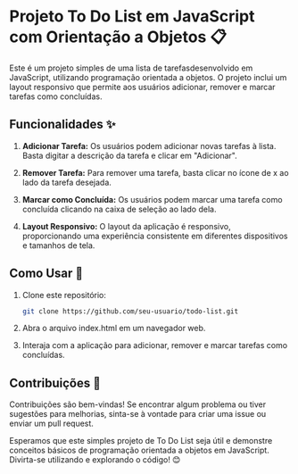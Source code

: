# Projeto To Do List em JavaScript com Orientação a Objetos 📋

Este é um projeto simples de uma lista de tarefasdesenvolvido em JavaScript, utilizando programação orientada a objetos. O projeto inclui um layout responsivo que permite aos usuários adicionar, remover e marcar tarefas como concluídas.

## Funcionalidades ✨

1. **Adicionar Tarefa:** Os usuários podem adicionar novas tarefas à lista. Basta digitar a descrição da tarefa e clicar em "Adicionar".

2. **Remover Tarefa:** Para remover uma tarefa, basta clicar no ícone de x  ao lado da tarefa desejada.

3. **Marcar como Concluída:** Os usuários podem marcar uma tarefa como concluída clicando na caixa de seleção ao lado dela.

4. **Layout Responsivo:** O layout da aplicação é responsivo, proporcionando uma experiência consistente em diferentes dispositivos e tamanhos de tela.

## Como Usar 🚀

1. Clone este repositório:

   ```bash
   git clone https://github.com/seu-usuario/todo-list.git

1. Abra o arquivo index.html em um navegador web.
2. Interaja com a aplicação para adicionar, remover e marcar tarefas como concluídas.

## Contribuições 🤝
Contribuições são bem-vindas! Se encontrar algum problema ou tiver sugestões para melhorias, sinta-se à vontade para criar uma issue ou enviar um pull request.


Esperamos que este simples projeto de To Do List seja útil e demonstre conceitos básicos de programação orientada a objetos em JavaScript. Divirta-se utilizando e explorando o código! 😊


